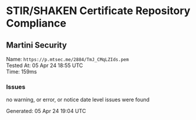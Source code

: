 # STIR/SHAKEN Certificate Repository Compliance

## Martini Security

Name: `https://p.mtsec.me/2884/TmJ_CMqLZIds.pem`\
Tested At: 05 Apr 24 18:55 UTC\
Time: 159ms

### Issues

no warning, or error, or notice date level issues were found

Generated: 05 Apr 24 19:04 UTC